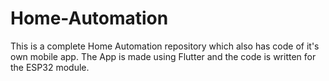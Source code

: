 # Home-Automation
This is a complete Home Automation repository which also has code of it's own mobile app. The App is made using Flutter and the code is written for the ESP32 module.
